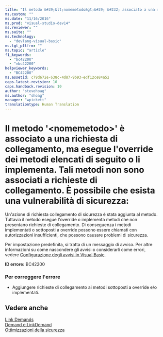 ```yaml
---
title: "Il metodo &#39;&lt;nomemetodo&gt;&#39; &#232; associato a una richiesta di collegamento, ma esegue l&#39;override dei metodi elencati di seguito o li implementa. Tali metodi non sono associati a richieste di collegamento. &#200; possibile che esista una vulnerabilit&#224; di sicurezza: | Microsoft Docs"
ms.custom: ""
ms.date: "11/16/2016"
ms.prod: "visual-studio-dev14"
ms.reviewer: ""
ms.suite: ""
ms.technology: 
  - "devlang-visual-basic"
ms.tgt_pltfrm: ""
ms.topic: "article"
f1_keywords: 
  - "bc42200"
  - "vbc42200"
helpviewer_keywords: 
  - "BC42200"
ms.assetid: c79d672e-638c-4d87-9b93-edf12ce84a52
caps.latest.revision: 10
caps.handback.revision: 10
author: "stevehoag"
ms.author: "shoag"
manager: "wpickett"
translationtype: Human Translation
---
```

# Il metodo &#39;&lt;nomemetodo&gt;&#39; &#232; associato a una richiesta di collegamento, ma esegue l&#39;override dei metodi elencati di seguito o li implementa. Tali metodi non sono associati a richieste di collegamento. &#200; possibile che esista una vulnerabilit&#224; di sicurezza:
Un'azione di richiesta collegamento di sicurezza è stata aggiunta al metodo. Tuttavia il metodo esegue l'override o implementa metodi che non presentano richieste di collegamento. Di conseguenza i metodi implementati o sottoposti a override possono essere chiamati con autorizzazioni insufficienti, che possono causare problemi di sicurezza.  
  
 Per impostazione predefinita, si tratta di un messaggio di avviso. Per altre informazioni su come nascondere gli avvisi o considerarli come errori, vedere [Configurazione degli avvisi in Visual Basic](/visual-studio/ide/configuring-warnings-in-visual-basic).  
  
 **ID errore:** BC42200  
  
### Per correggere l'errore  
  
-   Aggiungere richieste di collegamento ai metodi sottoposti a override e\/o implementati.  
  
## Vedere anche  
 [Link Demands](../Topic/Link%20Demands.md)   
 [Demand e LinkDemand](http://msdn.microsoft.com/it-it/1ab877f2-70f4-4e0d-8116-943999dfe8f5)   
 [Ottimizzazioni della sicurezza](http://msdn.microsoft.com/it-it/cf255069-d85d-4de3-914a-e4625215a7c0)